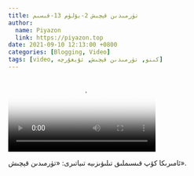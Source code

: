 ```yaml
---
title: تۈرمىدىن قېچىش 2-بۆلۈم 13-قىسىم
author:
  name: Piyazon
  link: https://piyazon.top
date: 2021-09-10 12:13:00 +0800
categories: [Blogging, Video]
tags: [video, كىنو, تۈرمىدىن قېچىش, ئۇيغۇرچە]
---
```


<style>
@import url(/assets/css/uyghur.css);
</style>

<video id="player" class="weixin_video" playsinline controls poster="https://gitlab.com/Alimjoo/cdn_img/-/raw/main/movie/pb/pb2.webp"
  wxv="wxv_2103572227911712770" src="">

  <track kind="captions" label="English&Chinese" src="https://piyazon.top/storage/assets/subtitles/pb/s02e13.vtt" srclang="en&zh-CN"   />
</video>

ئامىرىكا كۆپ قىسىملىق تىلىۋىزىيە تىياتىرى: «تۈرمىدىن قېچىش».
